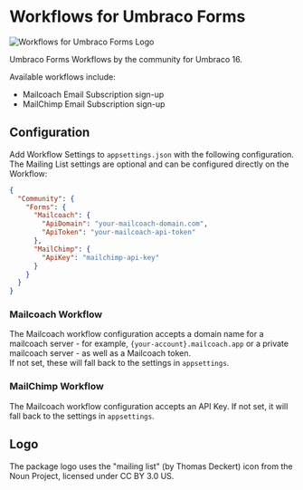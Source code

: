 ﻿# Workflows for Umbraco Forms

![Workflows for Umbraco Forms Logo](https://raw.githubusercontent.com/YourITGroup/our-umbraco-forms-workflows/main/GithubFiles/Logo/Subscribe_logo.png)

Umbraco Forms Workflows by the community for Umbraco 16.

Available workflows include:

* Mailcoach Email Subscription sign-up
* MailChimp Email Subscription sign-up

## Configuration

Add Workflow Settings to `appsettings.json` with the following configuration.  The Mailing List settings are optional and can be configured directly on the Workflow:

```json
{
  "Community": {
    "Forms": {
      "Mailcoach": {
        "ApiDomain": "your-mailcoach-domain.com",
        "ApiToken": "your-mailcoach-api-token"
      },
      "MailChimp": {
        "ApiKey": "mailchimp-api-key"
      }
    }
  }
}
```

### Mailcoach Workflow

The Mailcoach workflow configuration accepts a domain name for a mailcoach server - for example, `{your-account}.mailcoach.app` or a private mailcoach server - as well as a Mailcoach token.  
If not set, these will fall back to the settings in `appsettings`.


### MailChimp Workflow

The Mailcoach workflow configuration accepts an API Key.  If not set, it will fall back to the settings in `appsettings`.


## Logo

The package logo uses the "mailing list" (by Thomas Deckert) icon from the Noun Project, licensed under CC BY 3.0 US.
 